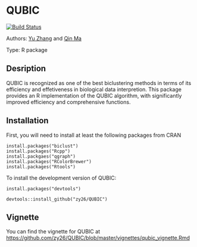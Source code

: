 QUBIC
=====

[![Build Status](https://travis-ci.org/zy26/QUBIC.svg?branch=master)](https://travis-ci.org/zy26/QUBIC)

Authors: [Yu Zhang](mailto:zy26@jlu.edu.cn) and [Qin Ma](mailto:qin.ma@sdstate.edu)

Type: R package


Desription
------------
QUBIC is recognized as one of the best biclustering methods in terms of its efficiency and effetiveness in biological data interpretion. This package provides an R implementation of the QUBIC algorithm, with significantly improved efficiency and comprehensive functions. 

Installation
------------
First, you will need to install at least the following packages from CRAN
```{r}
install.packages("biclust")
install.packages("Rcpp")
install.packgaes("qgraph")
install.packages("RColorBrewer")
install.packages("Rtools")
```
To install the development version of QUBIC:
```{r}
install.packages("devtools")

devtools::install_github("zy26/QUBIC")
```

Vignette
------------
You can find the vignette for QUBIC at https://github.com/zy26/QUBIC/blob/master/vignettes/qubic_vignette.Rmd
